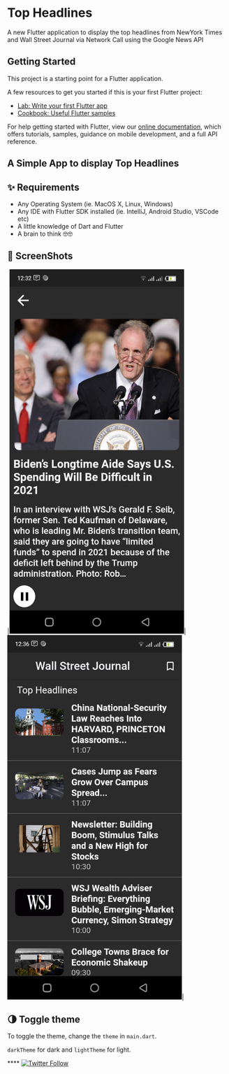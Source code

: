 # Top Headlines 

A new Flutter application to display the top headlines from NewYork Times and Wall Street Journal via Network Call using the Google News API

## Getting Started

This project is a starting point for a Flutter application.

A few resources to get you started if this is your first Flutter project:

- [Lab: Write your first Flutter app](https://flutter.dev/docs/get-started/codelab)
- [Cookbook: Useful Flutter samples](https://flutter.dev/docs/cookbook)

For help getting started with Flutter, view our
[online documentation](https://flutter.dev/docs), which offers tutorials,
samples, guidance on mobile development, and a full API reference.

## A Simple App to display Top Headlines  

## ✨ Requirements
* Any Operating System (ie. MacOS X, Linux, Windows)
* Any IDE with Flutter SDK installed (ie. IntelliJ, Android Studio, VSCode etc)
* A little knowledge of Dart and Flutter
* A brain to think 🤓🤓


## 📸 ScreenShots

|<img src="ss/flutter_01.png" width="400">|<img src="ss/flutter_03.png" width="400">|


## 🌗 Toggle theme
To toggle the theme, change the `theme`  in `main.dart`.

`darkTheme` for dark and `lightTheme` for light.



**** [![Twitter Follow](https://img.shields.io/twitter/follow/.svg?style=social)](https://twitter.com/@CharlyKeleb)



